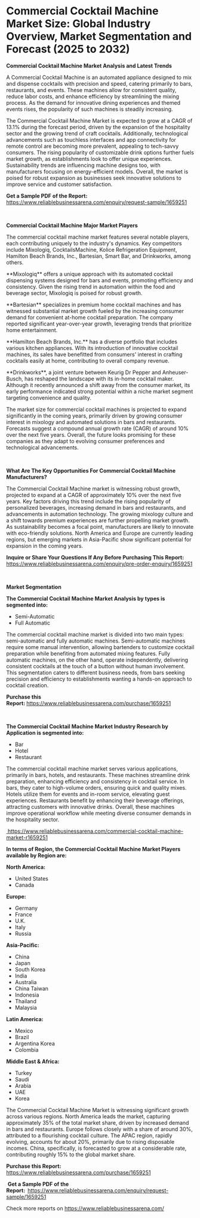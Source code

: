 <p><h1>Commercial Cocktail Machine Market Size: Global Industry Overview, Market Segmentation and Forecast (2025 to 2032)</h1></p><p><strong>Commercial Cocktail Machine Market Analysis and Latest Trends</strong></p>
<p><p>A Commercial Cocktail Machine is an automated appliance designed to mix and dispense cocktails with precision and speed, catering primarily to bars, restaurants, and events. These machines allow for consistent quality, reduce labor costs, and enhance efficiency by streamlining the mixing process. As the demand for innovative dining experiences and themed events rises, the popularity of such machines is steadily increasing.</p><p>The Commercial Cocktail Machine Market is expected to grow at a CAGR of 13.1% during the forecast period, driven by the expansion of the hospitality sector and the growing trend of craft cocktails. Additionally, technological advancements such as touchless interfaces and app connectivity for remote control are becoming more prevalent, appealing to tech-savvy consumers. The rising popularity of customizable drink options further fuels market growth, as establishments look to offer unique experiences. Sustainability trends are influencing machine designs too, with manufacturers focusing on energy-efficient models. Overall, the market is poised for robust expansion as businesses seek innovative solutions to improve service and customer satisfaction.</p></p>
<p><strong>Get a Sample PDF of the Report:&nbsp;</strong> <a href="https://www.reliablebusinessarena.com/enquiry/request-sample/1659251?utm_campaign=2930&utm_medium=2&utm_source=Github&utm_content=ia&utm_term=04042025&utm_id=commercial-cocktail-machine">https://www.reliablebusinessarena.com/enquiry/request-sample/1659251</a></p>
<p>&nbsp;</p>
<p><strong>Commercial Cocktail Machine Major Market Players</strong></p>
<p><p>The commercial cocktail machine market features several notable players, each contributing uniquely to the industry's dynamics. Key competitors include Mixologiq, CocktailsMachine, Kolice Refrigeration Equipment, Hamilton Beach Brands, Inc., Bartesian, Smart Bar, and Drinkworks, among others.</p><p>**Mixologiq** offers a unique approach with its automated cocktail dispensing systems designed for bars and events, promoting efficiency and consistency. Given the rising trend in automation within the food and beverage sector, Mixologiq is poised for robust growth.</p><p>**Bartesian** specializes in premium home cocktail machines and has witnessed substantial market growth fueled by the increasing consumer demand for convenient at-home cocktail preparation. The company reported significant year-over-year growth, leveraging trends that prioritize home entertainment.</p><p>**Hamilton Beach Brands, Inc.** has a diverse portfolio that includes various kitchen appliances. With its introduction of innovative cocktail machines, its sales have benefitted from consumers' interest in crafting cocktails easily at home, contributing to overall company revenue.</p><p>**Drinkworks**, a joint venture between Keurig Dr Pepper and Anheuser-Busch, has reshaped the landscape with its in-home cocktail maker. Although it recently announced a shift away from the consumer market, its early performance indicated strong potential within a niche market segment targeting convenience and quality.</p><p>The market size for commercial cocktail machines is projected to expand significantly in the coming years, primarily driven by growing consumer interest in mixology and automated solutions in bars and restaurants. Forecasts suggest a compound annual growth rate (CAGR) of around 10% over the next five years. Overall, the future looks promising for these companies as they adapt to evolving consumer preferences and technological advancements.</p></p>
<p>&nbsp;</p>
<p><strong>What Are The Key Opportunities For Commercial Cocktail Machine Manufacturers?</strong></p>
<p><p>The Commercial Cocktail Machine market is witnessing robust growth, projected to expand at a CAGR of approximately 10% over the next five years. Key factors driving this trend include the rising popularity of personalized beverages, increasing demand in bars and restaurants, and advancements in automation technology. The growing mixology culture and a shift towards premium experiences are further propelling market growth. As sustainability becomes a focal point, manufacturers are likely to innovate with eco-friendly solutions. North America and Europe are currently leading regions, but emerging markets in Asia-Pacific show significant potential for expansion in the coming years.</p></p>
<p><strong>Inquire or Share Your Questions If Any Before Purchasing This Report:</strong> <a href="https://www.reliablebusinessarena.com/enquiry/pre-order-enquiry/1659251?utm_campaign=2930&utm_medium=2&utm_source=Github&utm_content=ia&utm_term=04042025&utm_id=commercial-cocktail-machine">https://www.reliablebusinessarena.com/enquiry/pre-order-enquiry/1659251</a></p>
<p>&nbsp;</p>
<p><strong>Market Segmentation</strong></p>
<p><strong>The Commercial Cocktail Machine Market Analysis by types is segmented into:</strong></p>
<p><ul><li>Semi-Automatic</li><li>Full Automatic</li></ul></p>
<p><p>The commercial cocktail machine market is divided into two main types: semi-automatic and fully automatic machines. Semi-automatic machines require some manual intervention, allowing bartenders to customize cocktail preparation while benefiting from automated mixing features. Fully automatic machines, on the other hand, operate independently, delivering consistent cocktails at the touch of a button without human involvement. This segmentation caters to different business needs, from bars seeking precision and efficiency to establishments wanting a hands-on approach to cocktail creation.</p></p>
<p><strong>Purchase this Report:&nbsp;</strong><a href="https://www.reliablebusinessarena.com/purchase/1659251?utm_campaign=2930&utm_medium=2&utm_source=Github&utm_content=ia&utm_term=04042025&utm_id=commercial-cocktail-machine">https://www.reliablebusinessarena.com/purchase/1659251</a></p>
<p>&nbsp;</p>
<p><strong>The Commercial Cocktail Machine Market Industry Research by Application is segmented into:</strong></p>
<p><ul><li>Bar</li><li>Hotel</li><li>Restaurant</li></ul></p>
<p><p>The commercial cocktail machine market serves various applications, primarily in bars, hotels, and restaurants. These machines streamline drink preparation, enhancing efficiency and consistency in cocktail service. In bars, they cater to high-volume orders, ensuring quick and quality mixes. Hotels utilize them for events and in-room service, elevating guest experiences. Restaurants benefit by enhancing their beverage offerings, attracting customers with innovative drinks. Overall, these machines improve operational workflow while meeting diverse consumer demands in the hospitality sector.</p></p>
<p><a href="https://www.reliablebusinessarena.com/commercial-cocktail-machine-market-r1659251?utm_campaign=2930&utm_medium=2&utm_source=Github&utm_content=ia&utm_term=04042025&utm_id=commercial-cocktail-machine">&nbsp;https://www.reliablebusinessarena.com/commercial-cocktail-machine-market-r1659251</a></p>
<p><strong>In terms of Region, the Commercial Cocktail Machine Market Players available by Region are:</strong></p>
<p>
    <p> <strong> North America: </strong>
        <ul>
            <li>United States</li>
            <li>Canada</li>
        </ul>
        </p> 
    <p> <strong> Europe: </strong>
        <ul>
            <li>Germany</li>
            <li>France</li>
            <li>U.K.</li>
            <li>Italy</li>
            <li>Russia</li>
        </ul>
        </p> 
    <p> <strong> Asia-Pacific: </strong>
        <ul>
            <li>China</li>
            <li>Japan</li>
            <li>South Korea</li>
            <li>India</li>
            <li>Australia</li>
            <li>China Taiwan</li>
            <li>Indonesia</li>
            <li>Thailand</li>
            <li>Malaysia</li>
        </ul>
        </p> 
    <p> <strong> Latin America: </strong>
        <ul>
            <li>Mexico</li>
            <li>Brazil</li>
            <li>Argentina Korea</li>
            <li>Colombia</li>
        </ul>
        </p> 
    <p> <strong> Middle East & Africa: </strong>
        <ul>
            <li>Turkey</li>
            <li>Saudi</li>
            <li>Arabia</li>
            <li>UAE</li>
            <li>Korea</li>
        </ul>
    </p>
    </p>
<p><p>The Commercial Cocktail Machine Market is witnessing significant growth across various regions. North America leads the market, capturing approximately 35% of the total market share, driven by increased demand in bars and restaurants. Europe follows closely with a share of around 30%, attributed to a flourishing cocktail culture. The APAC region, rapidly evolving, accounts for about 20%, primarily due to rising disposable incomes. China, specifically, is forecasted to grow at a considerable rate, contributing roughly 15% to the global market share.</p></p>
<p><strong>Purchase this Report: </strong><a href="https://www.reliablebusinessarena.com/purchase/1659251?utm_campaign=2930&utm_medium=2&utm_source=Github&utm_content=ia&utm_term=04042025&utm_id=commercial-cocktail-machine">https://www.reliablebusinessarena.com/purchase/1659251</a></p>
<p>&nbsp;<strong>Get a Sample PDF of the Report:&nbsp;&nbsp;</strong><a href="https://www.reliablebusinessarena.com/enquiry/request-sample/1659251?utm_campaign=2930&utm_medium=2&utm_source=Github&utm_content=ia&utm_term=04042025&utm_id=commercial-cocktail-machine">https://www.reliablebusinessarena.com/enquiry/request-sample/1659251</a></p>
<p><strong></strong></p>
<p>Check more reports on <a href="https://www.reliablebusinessarena.com/?utm_campaign=2930&utm_medium=2&utm_source=Github&utm_content=ia&utm_term=04042025&utm_id=commercial-cocktail-machine">https://www.reliablebusinessarena.com/</a></p>